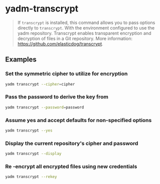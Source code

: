 # yadm-transcrypt

> If `transcrypt` is installed, this command allows you to pass options directly to `transcrypt`. With the environment configured to use the yadm repository. Transcrypt enables transparent encryption and decryption of files in a Git repository. More information: <https://github.com/elasticdog/transcrypt>.

## Examples

### Set the symmetric cipher to utilize for encryption

```bash
yadm transcrypt --cipher=cipher
```

### Pass the password to derive the key from

```bash
yadm transcrypt --password=password
```

### Assume yes and accept defaults for non-specified options

```bash
yadm transcrypt --yes
```

### Display the current repository's cipher and password

```bash
yadm transcrypt --display
```

### Re -encrypt all encrypted files using new credentials

```bash
yadm transcrypt --rekey
```
